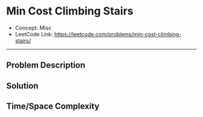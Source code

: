 # Min Cost Climbing Stairs

- Concept: Misc
- LeetCode Link: https://leetcode.com/problems/min-cost-climbing-stairs/

---

## Problem Description

## Solution

## Time/Space Complexity

